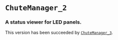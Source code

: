 # `ChuteManager_2`

### A status viewer for LED panels.

This version has been succeeded by [`ChuteManager_3`](../ChuteManager_3/README.md).